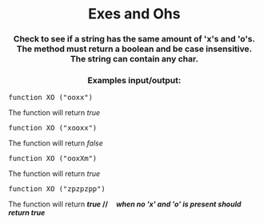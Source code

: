<div align = "center">

# Exes and Ohs

</div>

<div align = "center">

<h3>Check to see if a string has the same amount of 'x's and 'o's. The method must return a boolean and be case insensitive. The string can contain any char.</h3>

<h3>Examples input/output:</h3>

</div>

<pre>function XO ("ooxx")</pre>

<p>The function will return <em>true</em></p>

<pre>function XO ("xooxx")</pre>

<p>The function will return <em>false</em></p>

<pre>function XO ("ooxXm")</pre>

<p>The function will return <em>true</em></p>

<pre>function XO ("zpzpzpp")</pre>

<p>The function will return <strong><em>true</em><strong> // &nbsp;&nbsp;&nbsp;&nbsp;<em>when no 'x' and 'o' is present should return true</em></p>
